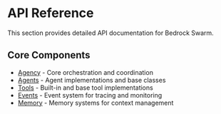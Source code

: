# API Reference

This section provides detailed API documentation for Bedrock Swarm.

## Core Components

- [Agency](agency.md) - Core orchestration and coordination
- [Agents](agents.md) - Agent implementations and base classes
- [Tools](tools.md) - Built-in and base tool implementations
- [Events](events.md) - Event system for tracing and monitoring
- [Memory](memory.md) - Memory systems for context management 